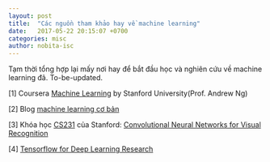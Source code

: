```yaml
---
layout: post
title:  "Các nguồn tham khảo hay về machine learning"
date:   2017-05-22 20:15:07 +0700
categories: misc
author: nobita-isc
---
```


Tạm thời tổng hợp lại mấy nơi hay để bắt đầu học và nghiên cứu về machine learning đã. To-be-updated.

[1] Coursera [Machine Learning](https://www.coursera.org/learn/machine-learning/home/welcome)
 by Stanford University(Prof. Andrew Ng)

[2] Blog [machine learning cơ bản](http://machinelearningcoban.com)

[3] Khóa học [CS231](http://cs231n.stanford.edu/) của Stanford:
[Convolutional Neural Networks for Visual Recognition](http://cs231n.github.io/)

[4] [Tensorflow for Deep Learning Research](http://web.stanford.edu/class/cs20si/syllabus.html)
